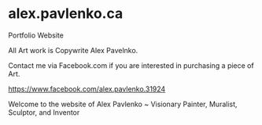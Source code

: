 # alex.pavlenko.ca

Portfolio Website

All Art work is Copywrite Alex Pavelnko.

Contact me via Facebook.com if you are interested in purchasing a piece of Art.

https://www.facebook.com/alex.pavlenko.31924

Welcome to the website of Alex Pavlenko ~ Visionary Painter, Muralist, Sculptor, and Inventor

